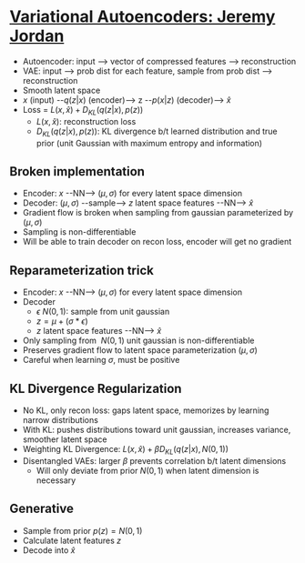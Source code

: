 # [Variational Autoencoders: Jeremy Jordan](https://www.jeremyjordan.me/variational-autoencoders/)
* Autoencoder: input --> vector of compressed features --> reconstruction
* VAE: input --> prob dist for each feature, sample from prob dist --> reconstruction
* Smooth latent space
* $x$ (input) --$q(z|x)$ (encoder)--> z --$p(x|z)$ (decoder)--> $\hat{x}$
* Loss = $L(x, \hat{x}) + D_{KL}(q(z|x), p(z))$
    * $L(x, \hat{x})$: reconstruction loss
    * $D_{KL}(q(z|x), p(z))$: KL divergence b/t learned distribution and true prior (unit Gaussian with maximum entropy and information)

## Broken implementation
* Encoder: $x$ --NN--> $(\mu, \sigma)$ for every latent space dimension 
* Decoder: $(\mu, \sigma)$ --sample--> $z$ latent space features --NN--> $\hat{x}$
* Gradient flow is broken when sampling from gaussian parameterized by $(\mu, \sigma)$
* Sampling is non-differentiable
* Will be able to train decoder on recon loss, encoder will get no gradient

## Reparameterization trick
* Encoder: $x$ --NN--> $(\mu, \sigma)$ for every latent space dimension 
* Decoder
    * $\epsilon ~N(0, 1)$: sample from unit gaussian
    * $z = \mu + (\sigma * \epsilon)$
    * $z$ latent space features --NN--> $\hat{x}$
* Only sampling from $~N(0, 1)$ unit gaussian is non-differentiable
* Preserves gradient flow to latent space parameterization $(\mu, \sigma)$
* Careful when learning $\sigma$, must be positive

## KL Divergence Regularization
* No KL, only recon loss: gaps latent space, memorizes by learning narrow distributions
* With KL: pushes distributions toward unit gaussian, increases variance, smoother latent space
* Weighting KL Divergence: $L(x, \hat{x}) + \beta D_{KL}(q(z|x), N(0, 1))$
* Disentangled VAEs: larger $\beta$ prevents correlation b/t latent dimensions
    * Will only deviate from prior $N(0, 1)$ when latent dimension is necessary

## Generative
* Sample from prior $p(z) = N(0, 1)$
* Calculate latent features $z$
* Decode into $\hat{x}$
